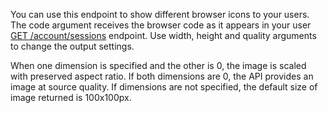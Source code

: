 You can use this endpoint to show different browser icons to your users. The code argument receives the browser code as it appears in your user [GET /account/sessions](https://appwrite.io/docs/client/account?sdk=web-default#accountCreateRecovery) endpoint. Use width, height and quality arguments to change the output settings.

When one dimension is specified and the other is 0, the image is scaled with preserved aspect ratio. If both dimensions are 0, the API provides an image at source quality. If dimensions are not specified, the default size of image returned is 100x100px.
